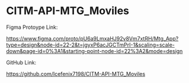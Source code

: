 # CITM-API-MTG_Moviles

Figma Protoype Link: 

https://www.figma.com/proto/pU6a9LmxaHJ92v8Vm7xtRH/Mtg_App?type=design&node-id=22-2&t=jgyxP6acJGCTmPrI-1&scaling=scale-down&page-id=0%3A1&starting-point-node-id=22%3A2&mode=design

GitHub Link: 

https://github.com/Icefenix7198/CITM-API-MTG_Moviles